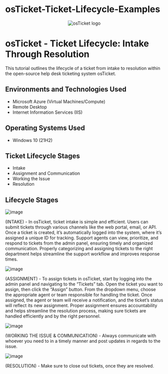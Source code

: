 # osTicket-Ticket-Lifecycle-Examples
<p align="center">
<img src="https://i.imgur.com/Clzj7Xs.png" alt="osTicket logo"/>
</p>

<h1>osTicket - Ticket Lifecycle: Intake Through Resolution</h1>
This tutorial outlines the lifecycle of a ticket from intake to resolution within the open-source help desk ticketing system osTicket.<br />

<h2>Environments and Technologies Used</h2>

- Microsoft Azure (Virtual Machines/Compute)
- Remote Desktop
- Internet Information Services (IIS)

<h2>Operating Systems Used </h2>

- Windows 10</b> (21H2)

<h2>Ticket Lifecycle Stages</h2>

- Intake
- Assignment and Communication
- Working the Issue
- Resolution

<h2>Lifecycle Stages</h2>

![image](https://github.com/user-attachments/assets/bd4e06de-bab8-4e0c-a920-23c196005ebd)


(INTAKE) - In osTicket, ticket intake is simple and efficient. Users can submit tickets through various channels like the web portal, email, or API. Once a ticket is created, it’s automatically logged into the system, where it’s assigned a unique ID for tracking. Support agents can view, prioritize, and respond to tickets from the admin panel, ensuring timely and organized communication. Properly categorizing and assigning tickets to the right department helps streamline the support workflow and improves response times.



![image](https://github.com/user-attachments/assets/8c4b74cc-a8ce-4fa1-9690-61af2f12d3e0)

(ASSIGNMENT) - To assign tickets in osTicket, start by logging into the admin panel and navigating to the “Tickets” tab. Open the ticket you want to assign, then click the “Assign” button. From the dropdown menu, choose the appropriate agent or team responsible for handling the ticket. Once assigned, the agent or team will receive a notification, and the ticket’s status will reflect its new assignment. Proper assignment ensures accountability and helps streamline the resolution process, making sure tickets are handled efficiently and by the right personnel.



![image](https://github.com/user-attachments/assets/51b22406-aba5-436c-805b-d2174b79578f)

(WORKING THE ISSUE & COMMUNICATION) - Always communicate with whoever you need to in a timely manner and post updates in regards to the issue. 


![image](https://github.com/user-attachments/assets/6c86af9c-e138-40f8-a794-fb949ababc6d)

(RESOLUTION) - Make sure to close out tickets, once they are resolved.
